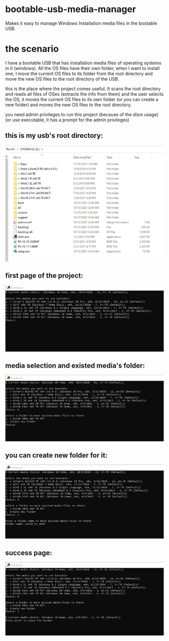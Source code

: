# bootable-usb-media-manager
Makes it easy to manage Windows Installation media files in the bootable USB.

# the scenario
I have a bootable USB that has installation media files of operating systems in it (windows). All the OS files have their own folder, when I want to install one, I move the current OS files to its folder from the root directory and move the new OS files to the root directory of the USB.

this is the place where the project comes useful. It scans the root directory and reads all files of OSes (extracts the info from them) and the user selects the OS, it moves the current OS files to its own folder (or you can create a new folder) and moves the new OS files to the root directory.

you need admin privileges to run this project (because of the dism usage) (or use executable, it has a prompt for the admin privileges)

## this is my usb's root directory:
![usb root directory](https://raw.githubusercontent.com/maysu1914/bootable-usb-media-manager/readme/readme_files/usb_root.jpg)

## first page of the project:
![first page](https://raw.githubusercontent.com/maysu1914/bootable-usb-media-manager/readme/readme_files/cmd_1.jpg)

## media selection and existed media's folder:
![existed media folder](https://raw.githubusercontent.com/maysu1914/bootable-usb-media-manager/readme/readme_files/cmd_2_a.jpg)

## you can create new folder for it:
![existed media folder new](https://raw.githubusercontent.com/maysu1914/bootable-usb-media-manager/readme/readme_files/cmd_2_b.jpg)

## success page:
![success](https://raw.githubusercontent.com/maysu1914/bootable-usb-media-manager/readme/readme_files/cmd_3.jpg)
